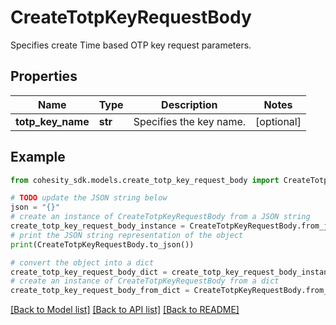# CreateTotpKeyRequestBody

Specifies create Time based OTP key request parameters.

## Properties

Name | Type | Description | Notes
------------ | ------------- | ------------- | -------------
**totp_key_name** | **str** | Specifies the key name. | [optional] 

## Example

```python
from cohesity_sdk.models.create_totp_key_request_body import CreateTotpKeyRequestBody

# TODO update the JSON string below
json = "{}"
# create an instance of CreateTotpKeyRequestBody from a JSON string
create_totp_key_request_body_instance = CreateTotpKeyRequestBody.from_json(json)
# print the JSON string representation of the object
print(CreateTotpKeyRequestBody.to_json())

# convert the object into a dict
create_totp_key_request_body_dict = create_totp_key_request_body_instance.to_dict()
# create an instance of CreateTotpKeyRequestBody from a dict
create_totp_key_request_body_from_dict = CreateTotpKeyRequestBody.from_dict(create_totp_key_request_body_dict)
```
[[Back to Model list]](../README.md#documentation-for-models) [[Back to API list]](../README.md#documentation-for-api-endpoints) [[Back to README]](../README.md)


